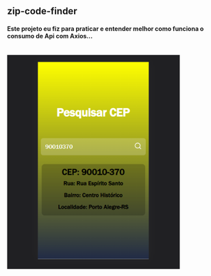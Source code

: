 ## zip-code-finder

<h4>Este projeto eu fiz para praticar e entender melhor como funciona o consumo de Api com Axios...</h4>
<br>
<img height="500px" src="https://github.com/Viniciussilver/zip-code-finder/blob/main/src/assets/Buscar%20CEP%20-%20Google%20Chrome%2016_08_2022%2017_56_34%20(2).png?raw=true" alt="Imagem-do-Projeto" />
